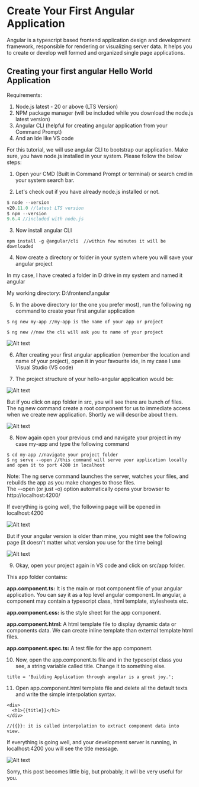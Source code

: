 # Create Your First Angular Application

Angular is a typescript based frontend application design and development framework, responsible for rendering or visualizing server data. It helps you to create or develop well formed and organized single page applications.

## Creating your first angular Hello World Application

Requirements:

1. Node.js latest - 20 or above (LTS Version)
2. NPM package manager (will be included while you download the node.js latest version)
3. Angular CLI (helpful for creating angular application from your Command Prompt)
4. And an Ide like VS code

For this tutorial, we will use angular CLI to bootstrap our application. Make sure, you have node.js installed in your system. Please follow the below steps: 

1. Open your CMD (Built in Command Prompt or terminal) or search cmd in your system search bar.

2. Let's check out if you have already node.js installed or not.

```js
$ node --version
v20.11.0 //latest LTS version
$ npm --version
9.6.4 //included with node.js
```
3. Now install angular CLI

```
npm install -g @angular/cli  //within few minutes it will be downloaded
```

4. Now create a directory or folder in your system where you will save your angular project

In my case, I have created a folder in D drive in my system and named it angular

My working directory: D:\frontend\angular

5. In the above directory (or the one you prefer most), run the following ng command to create your first angular application

```
$ ng new my-app //my-app is the name of your app or project

$ ng new //now the cli will ask you to name of your project
```
![Alt text](image-1.png)

6. After creating your first angular application (remember the location and name of your project), open it in your favourite ide, in my case I use Visual Studio (VS code)

7. The project structure of your hello-angular application would be:

![Alt text](image-2.png)

But if you click on app folder in src, you will see there are bunch of files. The ng new command create a root component for us to immediate access when we create new application. Shortly we will describe about them.

![Alt text](image-3.png)

8. Now again open your previous cmd and navigate your project in my case my-app and type the following command

```
$ cd my-app //navigate your project folder
$ ng serve --open //this command will serve your application locally and open it to port 4200 in localhost
``` 

Note: The ng serve command launches the server, watches your files, and rebuilds the app as you make changes to those files. <br/>
The --open (or just -o) option automatically opens your browser to http://localhost:4200/

If everything is going well, the following page will be opened in localhost:4200

![Alt text](image-4.png)

But if your angular version is older than mine, you might see the following page (it doesn't matter what version you use for the time being)

![Alt text](image-5.png)

9. Okay, open your project again in VS code and click on src/app folder. 

This app folder contains: 

**app.component.ts:** It is the main or root component file of your angular application. You can say it as a top level angular component. In angular, a component may contain a typescript class, html template, stylesheets etc.

**app.component.css:** is the style sheet for the app component.

**app.component.html:** A html template file to display dynamic data or components data. We can create inline template than external template html files.

**app.component.spec.ts:** A test file for the app component.

10. Now, open the app.component.ts file and in the typescript class you see, a string variable called title. Change it to something else.

```
title = 'Building Application through angular is a great joy.';
```

11. Open app.component.html template file and delete all the default texts and write the simple interpolation syntax.

```
<div>
  <h1>{{title}}</h1>
</div>

//{{}}: it is called interpolation to extract component data into view.
```

If everything is going well, and your development server is running, in localhost:4200 you will see the title message.

![Alt text](image-6.png)

Sorry, this post becomes little big, but probably, it will be very useful for you.

